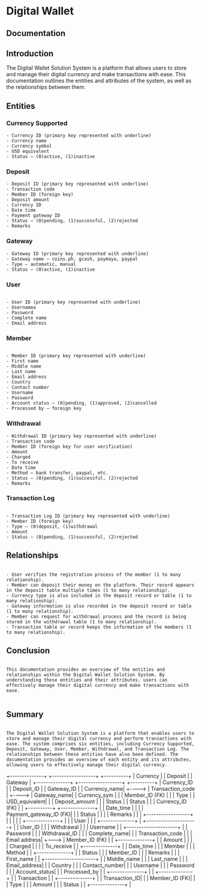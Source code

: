  # Digital Wallet

## Documentation

## Introduction

The Digital Wallet Solution System is a platform that allows users to store and manage their digital currency and make transactions with ease. This documentation outlines the entities and attributes of the system, as well as the relationships between them.

## Entities

### Currency Supported
```
- Currency ID (primary key represented with underline)
- Currency name
- Currency symbol
- USD equivalent
- Status – (0)active, (1)inactive
```
### Deposit
```
- Deposit ID (primary key represented with underline)
- Transaction code
- Member ID (foreign key)
- Deposit amount
- Currency ID
- Date time
- Payment gateway ID
- Status – (0)pending, (1)successful, (2)rejected
- Remarks
```
### Gateway

```
- Gateway ID (primary key represented with underline)
- Gateway name – coins.ph, gcash, paymaya, paypal
- Type – automatic, manual
- Status – (0)active, (1)inactive
```


### User

```

- User ID (primary key represented with underline)
- Usernamea
- Password
- Complete name
- Email address

```

### Member

```

- Member ID (primary key represented with underline)
- First name
- Middle name
- Last name
- Email address
- Country
- Contact number
- Username
- Password
- Account status – (0)pending, (1)approved, (2)cancelled
- Processed by – foreign key

```


### Withdrawal

```
- Withdrawal ID (primary key represented with underline)
- Transaction code
- Member ID (foreign key for user verification)
- Amount
- Charged
- To receive
- Date time
- Method – bank transfer, paypal, etc.
- Status – (0)pending, (1)successful, (2)rejected
- Remarks

```

### Transaction Log

```

- Transaction Log ID (primary key represented with underline)
- Member ID (foreign key)
- Type – (0)deposit, (1)withdrawal
- Amount
- Status – (0)pending, (1)successful, (2)rejected

```

## Relationships

```

- User verifies the registration process of the member (1 to many relationship).
- Member can deposit their money on the platform. Their record appears in the deposit table multiple times (1 to many relationship).
- Currency type is also included in the deposit record or table (1 to many relationship).
- Gateway information is also recorded in the deposit record or table (1 to many relationship).
- Member can request for withdrawal process and the record is being stored in the withdrawal table (1 to many relationship).
- Transaction table or record keeps the information of the members (1 to many relationship).

```

## Conclusion

```

This documentation provides an overview of the entities and relationships within the Digital Wallet Solution System. By understanding these entities and their attributes, users can effectively manage their digital currency and make transactions with ease.


```

## Summary
```

The Digital Wallet Solution System is a platform that enables users to store and manage their digital currency and perform transactions with ease. The system comprises six entities, including Currency Supported, Deposit, Gateway, User, Member, Withdrawal, and Transaction Log. The relationships between these entities have also been defined. The documentation provides an overview of each entity and its attributes, allowing users to effectively manage their digital currency.

```



+--------------+          +------------------+           +----------+
| Currency     |          | Deposit          |           | Gateway  |
+--------------+          +------------------+           +----------+
| Currency_ID  |          | Deposit_ID       |           | Gateway_ID |
| Currency_name|   +----> | Transaction_code |    +---->  | Gateway_name|
| Currency_sym |   |      | Member_ID (FK)   |    |      | Type     |
| USD_equivalent|   |      | Deposit_amount  |    |      | Status   |
| Status       |   |      | Currency_ID (FK) |    |      +----------+
+--------------+   |      | Date_time       |    |
                    |      | Payment_gateway_ID (FK)| 
                    |      | Status          |    |
                    |      | Remarks         |    |
                    |      +------------------+    |
                    |                                |
                    |                                |
+--------------+    |                                |
| User         |    |                                |
+--------------+    |     +---------------------+  |
| User_ID      |    |     | Withdrawal          |  |
| Username     |    |     +---------------------+  |
| Password     |    |     | Withdrawal_ID       |  |
| Complete_name|    |     | Transaction_code    |  |
| Email address|    +---> | Member_ID (FK)      |  |
+--------------+    |     | Amount              |  |
                    |     | Charged             |  |
                    |     | To_receive         |  |
+--------------+    |     | Date_time          |  |
| Member       |    |     | Method              |  |
+--------------+    |     | Status              |  |
| Member_ID    |    |     | Remarks             |  |
| First_name   |    |     +---------------------+  |
| Middle_name  |    |
| Last_name    |    |
| Email_address|    |
| Country      |    |
| Contact_number|   |
| Username     |   |
| Password     |   |
| Account_status|   |
| Processed_by  |   |
+--------------+   |
                    |
+--------------+    |
| Transaction   |    |
+--------------+    |
| Transaction_ID|    |
| Member_ID (FK)|    |
| Type          |    |
| Amount        |    |
| Status        |    |
+--------------+    |
